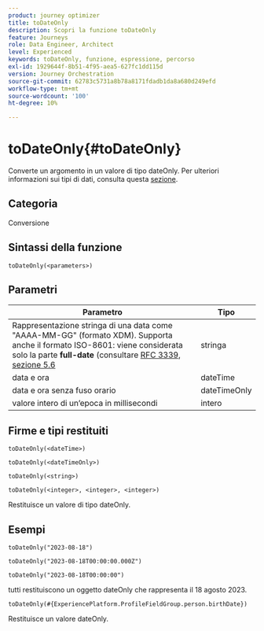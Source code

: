 ```yaml
---
product: journey optimizer
title: toDateOnly
description: Scopri la funzione toDateOnly
feature: Journeys
role: Data Engineer, Architect
level: Experienced
keywords: toDateOnly, funzione, espressione, percorso
exl-id: 1929644f-8b51-4f95-aea5-627fc1dd115d
version: Journey Orchestration
source-git-commit: 62783c5731a8b78a8171fdadb1da8a680d249efd
workflow-type: tm+mt
source-wordcount: '100'
ht-degree: 10%

---
```


# toDateOnly{#toDateOnly}

Converte un argomento in un valore di tipo dateOnly. Per ulteriori informazioni sui tipi di dati, consulta questa [sezione](../expression/data-types.md).

## Categoria

Conversione

## Sintassi della funzione

`toDateOnly(<parameters>)`

## Parametri

| Parametro | Tipo |
|-----------|------------------|
| Rappresentazione stringa di una data come &quot;AAAA-MM-GG&quot; (formato XDM). Supporta anche il formato ISO-8601: viene considerata solo la parte **full-date** (consultare [RFC 3339, sezione 5.6](https://www.rfc-editor.org/rfc/rfc3339#section-5.6) | stringa |
| data e ora | dateTime |
| data e ora senza fuso orario | dateTimeOnly |
| valore intero di un’epoca in millisecondi | intero |

## Firme e tipi restituiti

`toDateOnly(<dateTime>)`

`toDateOnly(<dateTimeOnly>)`

`toDateOnly(<string>)`

`toDateOnly(<integer>, <integer>, <integer>)`

Restituisce un valore di tipo dateOnly.

## Esempi

`toDateOnly("2023-08-18")`

`toDateOnly("2023-08-18T00:00:00.000Z")`

`toDateOnly("2023-08-18T00:00:00")`

tutti restituiscono un oggetto dateOnly che rappresenta il 18 agosto 2023.

`toDateOnly(#{ExperiencePlatform.ProfileFieldGroup.person.birthDate})`

Restituisce un valore dateOnly.
